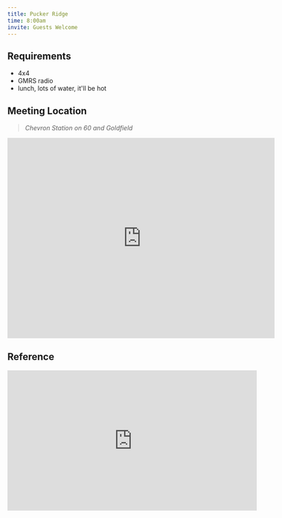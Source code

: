 ```yaml
---
title: Pucker Ridge
time: 8:00am
invite: Guests Welcome
---
```


## Requirements

* 4x4
* GMRS radio
* lunch, lots of water, it'll be hot

## Meeting Location

> _Chevron Station on 60 and Goldfield_

<iframe src="https://www.google.com/maps/embed?pb=!1m18!1m12!1m3!1d24439.490473415615!2d-111.5227831357339!3d33.385898876928415!2m3!1f0!2f0!3f0!3m2!1i1024!2i768!4f13.1!3m3!1m2!1s0x872bb67a9c6d2109%3A0xdfe1579ad068512d!2sChevron!5e0!3m2!1sen!2sus!4v1750968548361!5m2!1sen!2sus" width="600" height="450" style="border:0;" allowfullscreen="" loading="lazy" referrerpolicy="no-referrer-when-downgrade"></iframe>

## Reference

<iframe width="560" height="315" src="https://www.youtube.com/embed/9EQqzlmPjW8?si=ZEygpWOepYkbAQDx" title="YouTube video player" frameborder="0" allow="accelerometer; autoplay; clipboard-write; encrypted-media; gyroscope; picture-in-picture; web-share" referrerpolicy="strict-origin-when-cross-origin" allowfullscreen></iframe>
